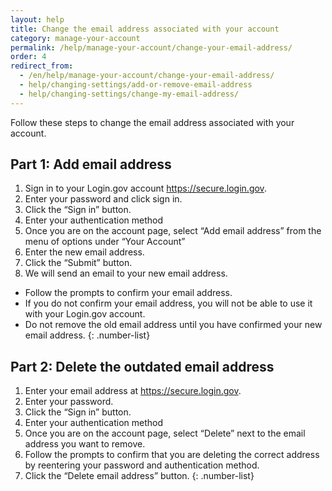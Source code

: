 ```yaml
---
layout: help
title: Change the email address associated with your account
category: manage-your-account
permalink: /help/manage-your-account/change-your-email-address/
order: 4
redirect_from:
  - /en/help/manage-your-account/change-your-email-address/
  - help/changing-settings/add-or-remove-email-address
  - help/changing-settings/change-my-email-address/
---
```


Follow these steps to change the email address associated with your account.

## Part 1: Add email address
1. Sign in to your Login.gov account <https://secure.login.gov>.
1. Enter your password and click sign in.
1. Click the “Sign in” button.
1. Enter your authentication method
1. Once you are on the account page, select “Add email address” from the menu of options under “Your Account”
1. Enter the new email address.
1. Click the “Submit” button.
1. We will send an email to your new email address.
  * Follow the prompts to confirm your email address.
  * If you do not confirm your email address, you will not be able to use it with your Login.gov account.
  * Do not remove the old email address until you have confirmed your new email address.
{: .number-list}

## Part 2: Delete the outdated email address
1. Enter your email address at <https://secure.login.gov>.
1. Enter your password.
1. Click the “Sign in” button.
1. Enter your authentication method
1. Once you are on the account page, select “Delete” next to the email address you want to remove.
1. Follow the prompts to confirm that you are deleting the correct address by reentering your password and authentication method.
1. Click the “Delete email address” button.
{: .number-list}
